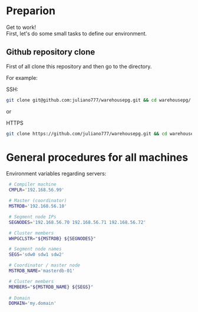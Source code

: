 # Preparion

Get to work!  
First, let's do some small tasks to define our environment.

## Github repository clone
First of all clone this repository and then go to the directory.

For example:

SSH:
```bash
git clone git@github.com:juliano777/warehousepg.git && cd warehousepg/
``` 

or 

HTTPS
```bash
git clone https://github.com/juliano777/warehousepg.git && cd warehousepg/
```

# General procedures for all machines

Environment variables regarding servers:
```bash
 # Compiler machine
 CMPLR='192.168.56.99'

 # Master (coordinator)
 MSTRDB='192.168.56.10'

 # Segment node IPs
 SEGNODES='192.168.56.70 192.168.56.71 192.168.56.72'

 # Cluster members
 WHPGCLSTR="${MSTRDB} ${SEGNODES}"

 # Segment node names
 SEGS='sdw0 sdw1 sdw2'

 # Coordinator / master node
 MSTRDB_NAME='masterdb-01'

 # Cluster members
 MEMBERS="${MSTRDB_NAME} ${SEGS}"
 
 # Domain 
 DOMAIN='my.domain'
```